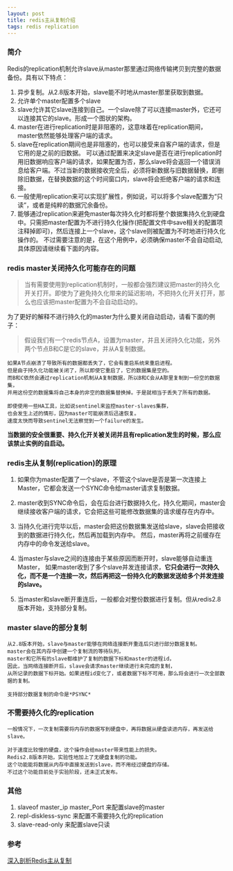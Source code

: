 ```yaml
---
layout: post
title: redis主从复制介绍
tags: redis replication
---
```


### 简介
Redis的replication机制允许slave从master那里通过网络传输拷贝到完整的数据备份。具有以下特点：

1. 异步复制。从2.8版本开始，slave能不时地从master那里获取到数据。
2. 允许单个master配置多个slave
3. slave允许其它slave连接到自己。一个slave除了可以连接master外，它还可以连接其它的slave。形成一个图状的架构。
4. master在进行replication时是非阻塞的，这意味着在replication期间，master依然能够处理客户端的请求。
5. slave在replication期间也是非阻塞的，也可以接受来自客户端的请求，但是它用的是之前的旧数据。
可以通过配置来决定slave是否在进行replication时用旧数据响应客户端的请求，如果配置为否，那么slave将会返回一个错误消息给客户端。不过当新的数据接收完全后，必须将新数据与旧数据替换，即删除旧数据，在替换数据的这个时间窗口内，slave将会拒绝客户端的请求和连接。
6. 一般使用replication来可以实现扩展性，例如说，可以将多个slave配置为“只读”，或者是纯粹的数据冗余备份。
7. 能够通过replication来避免master每次持久化时都将整个数据集持久化到硬盘中。只需把master配置为不进行持久化操作(把配置文件中save相关的配置项注释掉即可)，然后连接上一个slave，这个slave则被配置为不时地进行持久化操作的。
不过需要注意的是，在这个用例中，必须确保master不会自动启动,具体原因请继续看下面的内容。


### redis master关闭持久化可能存在的问题

> 当有需要使用到replication机制时，一般都会强烈建议把master的持久化开关打开。即使为了避免持久化带来的延迟影响，不把持久化开关打开，那么也应该把master配置为不会自动启动的。

为了更好的解释不进行持久化的master为什么要关闭自动启动，请看下面的例子：
> 假设我们有一个redis节点A，设置为master，并且关闭持久化功能，另外两个节点B和C是它的slave，并从A复制数据。

```
如果A节点崩溃了导致所有的数据都丢失了，它会有重启系统来重启进程。
但是由于持久化功能被关闭了，所以即使它重启了，它的数据集是空的。
而B和C依然会通过replication机制从A复制数据，所以B和C会从A那里复制到一份空的数据集，
并用这份空的数据集将自己本身的非空的数据集替换掉。于是就相当于丢失了所有的数据。

即使使用一些HA工具，比如说sentinel来监控master-slaves集群，
也会发生上述的情形，因为master可能崩溃后迅速恢复。
速度太快而导致sentinel无法察觉到一个failure的发生。
```
**当数据的安全很重要、持久化开关被关闭并且有replication发生的时候，那么应该禁止实例的自启动。**

### redis主从复制(replication)的原理

1. 如果你为master配置了一个slave，不管这个slave是否是第一次连接上Master，它都会发送一个SYNC命令给master请求复制数据。

2. master收到SYNC命令后，会在后台进行数据持久化，持久化期间，master会继续接收客户端的请求，它会把这些可能修改数据集的请求缓存在内存中。
3. 当持久化进行完毕以后，master会把这份数据集发送给slave，slave会把接收到的数据进行持久化，然后再加载到内存中。
然后，master再将之前缓存在内存中的命令发送给slave。

3. 当master与slave之间的连接由于某些原因而断开时，slave能够自动重连Master，
如果master收到了多个slave并发连接请求，**它只会进行一次持久化，而不是一个连接一次，然后再把这一份持久化的数据发送给多个并发连接的slave。**

4. 当master和slave断开重连后，一般都会对整份数据进行复制。但从redis2.8版本开始，支持部分复制。

### master slave的部分复制

```
从2.8版本开始，slave与master能够在网络连接断开重连后只进行部分数据复制。
master会在其内存中创建一个复制流的等待队列，
master和它所有的slave都维护了复制的数据下标和master的进程id，
因此，当网络连接断开后，slave会请求master继续进行未完成的复制，
从所记录的数据下标开始。如果进程id变化了，或者数据下标不可用，那么将会进行一次全部数据的复制。

支持部分数据复制的命令是*PSYNC*

```

### 不需要持久化的replication

```
一般情况下，一次复制需要将内存的数据写到硬盘中，再将数据从硬盘读进内存，再发送给slave。

对于速度比较慢的硬盘，这个操作会给master带来性能上的损失。
Redis2.8版本开始，实验性地加上了无硬盘复制的功能。
这个功能能将数据从内存中直接发送到slave，而不用经过硬盘的存储。
不过这个功能目前处于实验阶段，还未正式发布。
```
### 其他

1. slaveof master_ip master_Port 来配置slave的master
2. repl-diskless-sync 来配置不需要持久化的replication
3. slave-read-only 来配置slave只读


### 参考
[深入剖析Redis主从复制](http://daoluan.net/blog/2014/04/22/decode-redis-replication/)

